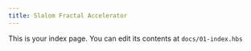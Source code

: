 ```yaml
---
title: Slalom Fractal Accelerator
---
```


This is your index page. You can edit its contents at `docs/01-index.hbs`
